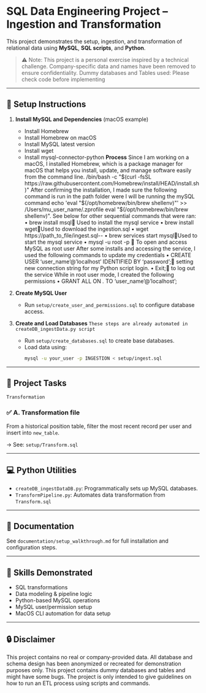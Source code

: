 # SQL Data Engineering Project – Ingestion and Transformation

This project demonstrates the setup, ingestion, and transformation of relational data using **MySQL**, **SQL scripts**, and **Python**.

> ⚠️ Note: This project is a personal exercise inspired by a technical challenge. Company-specific data and names have been removed to ensure confidentiality.
> Dummy databases and Tables used: Please check code before implementing

---

## 🔧 Setup Instructions

1. **Install MySQL and Dependencies** (macOS example)
    - Install Homebrew  
    - Install Homebrew on macOS
    - Install MySQL latest version
    - Install wget
    - Install mysql-connector-python
**Process**
Since I am working on a macOS, I installed Homebrew, which is a package manager for macOS that helps you install, update, and manage software easily from the command line. 
/bin/bash -c "$(curl -fsSL https://raw.githubusercontent.com/Homebrew/install/HEAD/install.sh)"
After confirming the installation, I made sure the following command is run in the path folder were I will be running the mySQL command echo 'eval "$(/opt/homebrew/bin/brew shellenv)"' >> /Users/mu_user_name/.zprofile   eval "$(/opt/homebrew/bin/brew shellenv)". See below for other sequential commands that were ran:
•	brew install msql Used to install the mysql service
•	brew install wgetUsed to download the ingestion.sql
•	wget https://path_to_file/ingest.sql--
•	brew services start mysqlUsed to start the mysql service
•	mysql -u root -p  To open and access MySQL as root user
After some installs and accessing the service, I used the following commands to update my credentials
•	CREATE USER ‘user_name’@’localhost’ IDENTIFIED BY ‘password’; setting new connection string for my Python script login.
•	Exit; to log out the service
While in root user mode, I created the following permissions
•	GRANT ALL ON *.* TO ‘user_name’@’localhost’;



2. **Create MySQL User**
    - Run `setup/create_user_and_permissions.sql` to configure database access.

3. **Create and Load Databases**
   `These steps are already automated in createDB_ingestData.py script`
    - Run `setup/create_databases.sql` to create base databases.
    - Load data using:
      ```bash
      mysql -u your_user -p INGESTION < setup/ingest.sql
      ```

---

## 🧠 Project Tasks
`Transformation`
### ✅ A. Transformation file
From a historical position table, filter the most recent record per user and insert into `new_table`.

→ See: `setup/Transform.sql`

---

## 💻 Python Utilities

- `createDB_ingestDataDB.py`: Programmatically sets up MySQL databases.
- `TransformPipeline.py`: Automates data transformation from `Transform.sql`

---

## 📘 Documentation

See `documentation/setup_walkthrough.md` for full installation and configuration steps.

---

## 🚀 Skills Demonstrated

- SQL transformations
- Data modeling & pipeline logic
- Python-based MySQL operations
- MySQL user/permission setup
- MacOS CLI automation for data setup

---

## 🔒 Disclaimer

This project contains no real or company-provided data. All database and schema design has been anonymized or recreated for demonstration purposes only.
This project contains dummy databases and tables and might have some bugs. The project is only intended to give guidelines on how to run an ETL process using scripts and commands.
